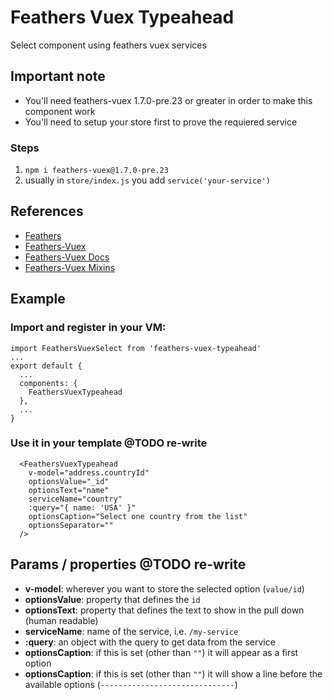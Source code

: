 # Feathers Vuex Typeahead

Select component using feathers vuex services

## Important note

- You'll need feathers-vuex 1.7.0-pre.23 or greater in order to make this component work
- You'll need to setup your store first to prove the requiered service

### Steps

1. `npm i feathers-vuex@1.7.0-pre.23`
1. usually in `store/index.js` you add `service('your-service')`

## References

- [Feathers](https://feathersjs.com/)
- [Feathers-Vuex](https://github.com/feathers-plus/feathers-vuex)
- [Feathers-Vuex Docs](https://feathers-plus.github.io/v1/feathers-vuex/index.html)
- [Feathers-Vuex Mixins](https://feathers-plus.github.io/v1/feathers-vuex/mixins.html)

## Example


### Import and register in your VM:

```
import FeathersVuexSelect from 'feathers-vuex-typeahead'
...
export default {
  ...
  components: {
    FeathersVuexTypeahead
  },
  ...
}
```
 
### Use it in your template @TODO re-write
```
  <FeathersVuexTypeahead
    v-model="address.countryId"
    optionsValue="_id"
    optionsText="name"
    serviceName="country"
    :query="{ name: 'USA' }"
    optionsCaption="Select one country from the list"
    optionsSeparator=""
  />
```

## Params / properties  @TODO re-write
- **v-model**: wherever you want to store the selected option (`value/id`)
- **optionsValue**: property that defines the `id`
- **optionsText**: property that defines the text to show in the pull down (human readable)
- **serviceName**: name of the service, i.e. `/my-service`
- **:query**: an object with the query to get data from the service
- **optionsCaption**: if this is set (other than `""`) it will appear as a first option
- **optionsCaption**: if this is set (other than `""`) it will show a line before the available options (`------------------------------`)

